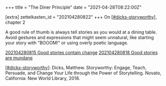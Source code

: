 +++
title = "The Diner Principle"
date = "2021-04-28T08:22:00Z"

[extra]
zettelkasten_id = "202104280822"
+++
On [[#dicks-storyworthy](/zettelkasten/tags/dicks-storyworthy)], chapter 2

A good rule of thumb is always tell stories as you would at a dining table. Avoid gestures and expressions that might seem unnatural, like starting your story with "BOOOM!" or using overly poetic language.

[202104280815 Good stories contain change](/zettelkasten/202104280815-good-stories-contain-change)
[202104280818 Good stories are mundane](/zettelkasten/202104280818-good-stories-are-mundane)

[[#dicks-storyworthy](/zettelkasten/tags/dicks-storyworthy)]: Dicks, Matthew. Storyworthy: Engage, Teach, Persuade, and Change Your Life through the Power of Storytelling. Novato, California: New World Library, 2018.

